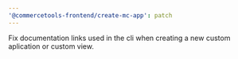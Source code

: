 ```yaml
---
'@commercetools-frontend/create-mc-app': patch
---
```


Fix documentation links used in the cli when creating a new custom aplication or custom view.
